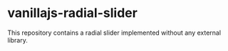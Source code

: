 # vanillajs-radial-slider
This repository contains a radial slider implemented without any external library.

